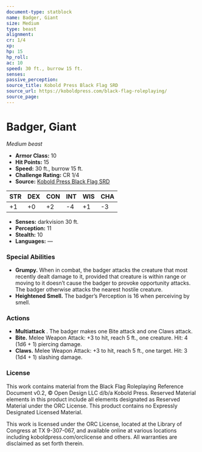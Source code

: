 ```yaml
---
document-type: statblock
name: Badger, Giant
size: Medium
type: beast
alignment: 
cr: 1/4
xp: 
hp: 15
hp_roll: 
ac: 10
speed: 30 ft., burrow 15 ft.
senses: 
passive_perception: 
source_title: Kobold Press Black Flag SRD
source_url: https://koboldpress.com/black-flag-roleplaying/
source_page: 
---
```


# Badger, Giant

*Medium beast*

- **Armor Class:** 10
- **Hit Points:** 15
- **Speed:** 30 ft., burrow 15 ft.
- **Challenge Rating:** CR 1/4
- **Source:** [Kobold Press Black Flag SRD](https://koboldpress.com/black-flag-roleplaying/)

| STR | DEX | CON | INT | WIS | CHA |
| --- | --- | --- | --- | --- | --- |
| +1 | +0 | +2 | -4 | +1 | -3 |

- **Senses:** darkvision 30 ft.
- **Perception:** 11
- **Stealth:** 10
- **Languages:** —

### Special Abilities

- **Grumpy.** When in combat, the badger attacks the creature that most recently dealt damage to it, provided that creature is within range or moving to it doesn’t cause the badger to provoke opportunity attacks. The badger otherwise attacks the nearest hostile creature.
- **Heightened Smell.** The badger’s Perception is 16 when perceiving by smell.

### Actions

- **Multiattack** . The badger makes one Bite attack and one Claws attack.
- **Bite.** Melee Weapon Attack: +3 to hit, reach 5 ft., one creature. Hit: 4 (1d6 + 1) piercing damage.
- **Claws.** Melee Weapon Attack: +3 to hit, reach 5 ft., one target. Hit: 3 (1d4 + 1) slashing damage.

### License

This work contains material from the Black Flag Roleplaying Reference Document v0.2, © Open Design LLC d/b/a Kobold Press. Reserved Material elements in this product include all elements designated as Reserved Material under the ORC License. This product contains no Expressly Designated Licensed Material.

This work is licensed under the ORC License, located at the Library of Congress at TX 9-307-067, and available online at various locations including koboldpress.com/orclicense and others. All warranties are disclaimed as set forth therein.
